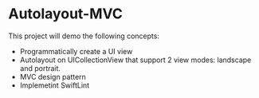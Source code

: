# Autolayout-MVC
This project will demo the following concepts: 
- Programmatically create a UI view 
- Autolayout on UICollectionView that support 2 view modes: landscape and portrait. 
- MVC design pattern 
- Implemetint SwiftLint
